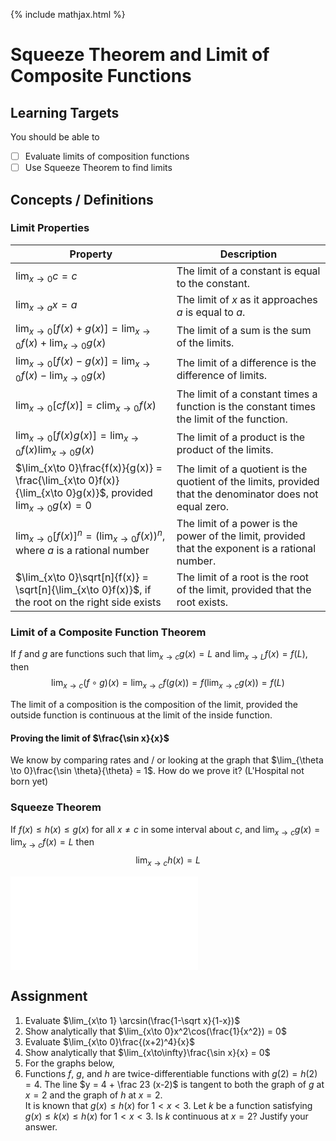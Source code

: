 {% include mathjax.html %}

# Squeeze Theorem and Limit of Composite Functions

## Learning Targets

You should be able to
- [ ] Evaluate limits of composition functions
- [ ] Use Squeeze Theorem to find limits

## Concepts / Definitions

### Limit Properties

Property | Description
---|---
$\lim_{x\to 0}c = c$ | The limit of a constant is equal to the constant.
$\lim_{x\to a}x = a$ | The limit of $x$ as it approaches $a$ is equal to $a$.
$\lim_{x\to 0}[f(x) + g(x)] = \lim_{x\to 0} f(x) + \lim_{x\to 0} g(x)$ | The limit of a sum is the sum of the limits.
$\lim_{x\to 0}[f(x) - g(x)] = \lim_{x\to 0}f(x) - \lim_{x\to 0}g(x)$ | The limit of a difference is the difference of limits.
$\lim_{x\to 0}[cf(x)] = c\lim_{x\to 0}f(x)$ | The limit of a constant times a function is the constant times the limit of the function.
$\lim_{x\to 0}[f(x)g(x)] = \lim_{x\to 0}f(x)\lim_{x\to 0}g(x)$ | The limit of a product is the product of the limits.
$\lim_{x\to 0}\frac{f(x)}{g(x)} = \frac{\lim_{x\to 0}f(x)}{\lim_{x\to 0}g(x)}$, provided $\lim_{x\to 0}g(x) = 0$ | The limit of a quotient is the quotient of the limits, provided that the denominator does not equal zero.
$\lim_{x\to 0}[f(x)]^n = (\lim_{x\to 0}f(x))^n$, where $a$ is a rational number | The limit of a power is the power of the limit, provided that the exponent is a rational number.
$\lim_{x\to 0}\sqrt[n]{f(x)} = \sqrt[n]{\lim_{x\to 0}f(x)}$, if the root on the right side exists | The limit of a root is the root of the limit, provided that the root exists.

### Limit of a Composite Function Theorem

If $f$ and $g$ are functions such that $\lim_{x\to c}g(x) = L$ and $\lim_{x\to L}f(x) = f(L)$, then
$$\lim_{x\to c}(f \circ g)(x) = \lim_{x\to c}f(g(x)) = f(\lim_{x\to c}g(x)) = f(L)$$

The limit of a composition is the composition of the limit, provided the outside function is continuous at the limit of the inside function.

#### Proving the limit of $\frac{\sin x}{x}$

We know by comparing rates and / or looking at the graph that $\lim_{\theta \to 0}\frac{\sin \theta}{\theta} = 1$. How do we prove it? (L'Hospital not born yet)


### Squeeze Theorem

If $f(x) \leq h(x) \leq g(x)$ for all $x\neq c$ in some interval about $c$, and $\lim_{x\to c}g(x) = \lim_{x\to c}f(x) = L$ then
$$\lim_{x\to c}h(x) = L$$

![Image](../assets/calculus/squeeze-theorem-and-limit-of-composition-function.md)

## Assignment

  1. Evaluate $\lim_{x\to 1} \arcsin(\frac{1-\sqrt x}{1-x})$
  2. Show analytically that $\lim_{x\to 0}x^2\cos(\frac{1}{x^2}) = 0$
  3. Evaluate $\lim_{x\to 0}\frac{(x+2)^4}{x}$
  4. Show analytically that $\lim_{x\to\infty}\frac{\sin x}{x} = 0$
  5. For the graphs below, <!--TODO-->
  6. Functions $f$, $g$, and $h$ are twice-differentiable functions with $g(2) = h(2) = 4$. The line $y = 4 + \frac 23 (x-2)$ is tangent to both the graph of $g$ at $x=2$ and the graph of $h$ at $x=2$.<br>
   It is known that $g(x) \leq h(x)$ for $1 < x < 3$. Let $k$ be a function satisfying $g(x)\leq k(x)\leq h(x)$ for $1 < x < 3$. Is $k$ continuous at $x=2$? Justify your answer.
